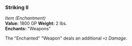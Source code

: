 ### Striking II
*Item (Enchantment)*  
**Value:** 1800 GP
**Weight:** 2 lbs.  
**Enchants:** "Weapons"  

The "Enchanted" "Weapon" deals an additional `+2` *Damage*.
